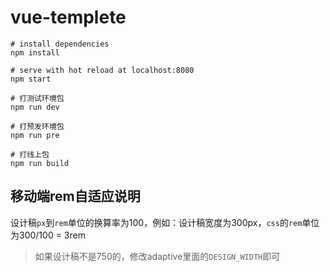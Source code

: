 # vue-templete
```
# install dependencies
npm install

# serve with hot reload at localhost:8080
npm start

# 打测试环境包
npm run dev

# 打预发环境包
npm run pre

# 打线上包
npm run build
```

## 移动端rem自适应说明

设计稿`px`到`rem`单位的换算率为100，例如：设计稿宽度为300px，`css`的`rem`单位为300/100 = 3rem
> 如果设计稿不是750的，修改adaptive里面的`DESIGN_WIDTH`即可